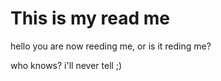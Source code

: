# This is my read me

hello you are now reeding me, or is it reding me? 

who knows? i'll never tell ;)

